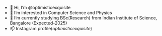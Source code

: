 - 👋 Hi, I’m @optimisticexquisite
- 👀 I’m interested in Computer Science and Physics
- 🌱 I’m currently studying BSc(Research) from Indian Institute of Science, Bangalore (Expected-2025)
- 📫 Instagram profile(_optimisticexquisite_)

<!---
optimisticexquisite/optimisticexquisite is a ✨ special ✨ repository because its `README.md` (this file) appears on your GitHub profile.
You can click the Preview link to take a look at your changes.
--->
